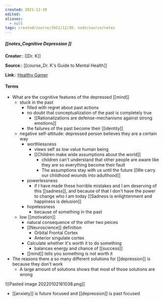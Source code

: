 ```yaml
---
created: 2021-12-30 
edited: 
aliases:
  - null
tags: created/source/2021/12/30, node/source/notes
---
```


##### [[notes_Cognitive Depression ]]
**Creator**:: [[Dr. K]]
 
**Source**:: [[course_Dr. K's Guide to Mental Health]]

**Link**:: [Healthy Gamer](https://coaching.healthygamer.gg/guide/lessons/cognitive-depression)

#### Terms
- What are the cognitive features of the depressed [[mind]]
	- stuck in the past
		- filled with regret about past actions
		- no doubt that conceptualization of the past is completely true
			- [[Rationalizations are defense-mechanisms against strong emotions]]
		- the failures of the past become their [[identity]]
	- negative self-attitude: depressed person believes they are a certain way
		- worthlessness
			- views self as low value human being
			- [[Children make wide assumptions about the world]]
				- children can't understand that other people are aware like they are so everything become their fault
				- The assumptions stay with us until the future [[We carry our childhood wounds into adulthood]]
		- powerlessness
			- if I have made these horrible mistakes and I am deserving of this [[sadness]], and because of that I don't have the power to change who I am today [[Sadness is enlightenment and happiness is delusion]]
		- hopelessness
			- because of something in the past 
	- low [[motivation]]
		- natural consequence of the other two peices
		- [[Neuroscience]] definition
			- Orbital Frontal Cortex
			- Anterior singulate cortex
		- Calculate whether it's worth it to do something
			- balances energy and chance of [[success]]
		- [[mind]] tells you something is not worth it
- The reasons there a so many different solutions for [[depression]] is because they don't work 
	- A large amount of solutions shows that most of those solutions are wrong



![[Pasted image 20220102161038.png]]
- [[anxiety]] is future focused and [[depression]] is past focused